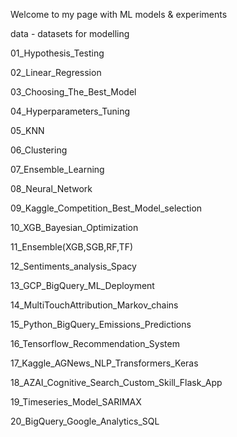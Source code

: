 Welcome to my page with ML models & experiments

data - datasets for modelling

01_Hypothesis_Testing

02_Linear_Regression

03_Choosing_The_Best_Model

04_Hyperparameters_Tuning

05_KNN

06_Clustering

07_Ensemble_Learning

08_Neural_Network

09_Kaggle_Competition_Best_Model_selection

10_XGB_Bayesian_Optimization

11_Ensemble(XGB,SGB,RF,TF)

12_Sentiments_analysis_Spacy

13_GCP_BigQuery_ML_Deployment

14_MultiTouchAttribution_Markov_chains

15_Python_BigQuery_Emissions_Predictions

16_Tensorflow_Recommendation_System

17_Kaggle_AGNews_NLP_Transformers_Keras

18_AZAI_Cognitive_Search_Custom_Skill_Flask_App

19_Timeseries_Model_SARIMAX

20_BigQuery_Google_Analytics_SQL
